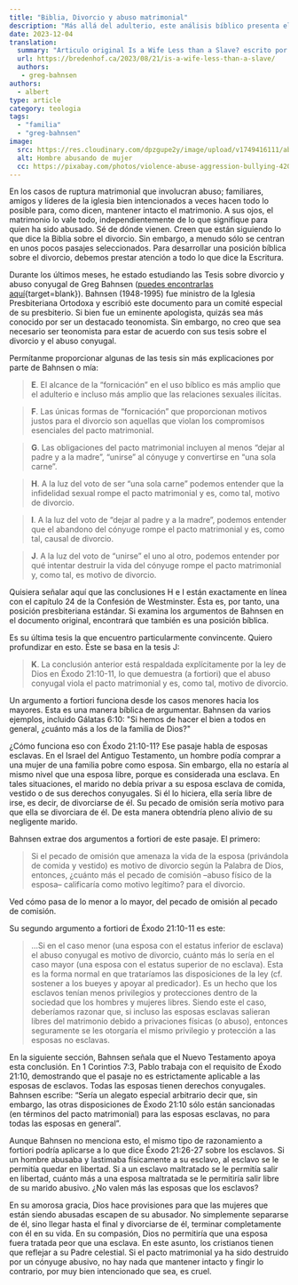 ```yaml
---
title: "Biblia, Divorcio y abuso matrimonial"
description: "Más allá del adulterio, este análisis bíblico presenta el abuso conyugal como una violación fundamental del pacto matrimonial que justifica bíblicamente el recurso del divorcio"
date: 2023-12-04
translation:
  summary: "Articulo original Is a Wife Less than a Slave? escrito por Rev. Wes Bredenhof (B.A., M.Div., Th.D.) pastor de la Iglesia Reformada Libre en Launceston, Tasmania."
  url: https://bredenhof.ca/2023/08/21/is-a-wife-less-than-a-slave/
  authors:
   - greg-bahnsen
authors:
  - albert
type: article
category: teologia
tags:
  - "familia"
  - "greg-bahnsen"
image:
  src: https://res.cloudinary.com/dpzgupe2y/image/upload/v1749416111/abuso-violencia-mujer_okkhuo.jpg
  alt: Hombre abusando de mujer
  cc: https://pixabay.com/photos/violence-abuse-aggression-bullying-4207549/
---
```


En los casos de ruptura matrimonial que involucran abuso; familiares, amigos y líderes de la iglesia bien intencionados a veces hacen todo lo posible para, como dicen, mantener intacto el matrimonio. A sus ojos, el matrimonio lo vale todo, independientemente de lo que signifique para quien ha sido abusado. Sé de dónde vienen. Creen que están siguiendo lo que dice la Biblia sobre el divorcio. Sin embargo, a menudo sólo se centran en unos pocos pasajes seleccionados. Para desarrollar una posición bíblica sobre el divorcio, debemos prestar atención a todo lo que dice la Escritura.

Durante los últimos meses, he estado estudiando las Tesis sobre divorcio y abuso conyugal de Greg Bahnsen ([puedes encontrarlas aquí](https://drive.google.com/file/d/1jIu8Pafi5qx3CmzwC0MabNszleGasBjL/view?usp=sharing){target=blank}). Bahnsen (1948-1995) fue ministro de la Iglesia Presbiteriana Ortodoxa y escribió este documento para un comité especial de su presbiterio. Si bien fue un eminente apologista, quizás sea más conocido por ser un destacado teonomista. Sin embargo, no creo que sea necesario ser teonomista para estar de acuerdo con sus tesis sobre el divorcio y el abuso conyugal.

Permítanme proporcionar algunas de las tesis sin más explicaciones por parte de Bahnsen o mía:

> **E**. El alcance de la “fornicación” en el uso bíblico es más amplio que el adulterio e incluso más amplio que las relaciones sexuales ilícitas.

> **F**. Las únicas formas de “fornicación” que proporcionan motivos justos para el divorcio son aquellas que violan los compromisos esenciales del pacto matrimonial.

> **G**. Las obligaciones del pacto matrimonial incluyen al menos “dejar al padre y a la madre”, “unirse” al cónyuge y convertirse en “una sola carne”.

> **H**. A la luz del voto de ser “una sola carne” podemos entender que la infidelidad sexual rompe el pacto matrimonial y es, como tal, motivo de divorcio.

> **I**. A la luz del voto de “dejar al padre y a la madre”, podemos entender que el abandono del cónyuge rompe el pacto matrimonial y es, como tal, causal de divorcio.

> **J**. A la luz del voto de “unirse” el uno al otro, podemos entender por qué intentar destruir la vida del cónyuge rompe el pacto matrimonial y, como tal, es motivo de divorcio.

Quisiera señalar aquí que las conclusiones H e I están exactamente en línea con el capítulo 24 de la Confesión de Westminster. Ésta es, por tanto, una posición presbiteriana estándar. Si examina los argumentos de Bahnsen en el documento original, encontrará que también es una posición bíblica.

Es su última tesis la que encuentro particularmente convincente. Quiero profundizar en esto. Éste se basa en la tesis J:

> **K**. La conclusión anterior está respaldada explícitamente por la ley de Dios en Éxodo 21:10-11, lo que demuestra (a fortiori) que el abuso conyugal viola el pacto matrimonial y es, como tal, motivo de divorcio.

Un argumento a fortiori funciona desde los casos menores hacia los mayores. Esta es una manera bíblica de argumentar. Bahnsen da varios ejemplos, incluido Gálatas 6:10: "Si hemos de hacer el bien a todos en general, ¿cuánto más a los de la familia de Dios?"

¿Cómo funciona eso con Éxodo 21:10-11? Ese pasaje habla de esposas esclavas. En el Israel del Antiguo Testamento, un hombre podía comprar a una mujer de una familia pobre como esposa. Sin embargo, ella no estaría al mismo nivel que una esposa libre, porque es considerada una esclava. En tales situaciones, el marido no debía privar a su esposa esclava de comida, vestido o de sus derechos conyugales. Si él lo hiciera, ella sería libre de irse, es decir, de divorciarse de él. Su pecado de omisión sería motivo para que ella se divorciara de él. De esta manera obtendría pleno alivio de su negligente marido.

Bahnsen extrae dos argumentos a fortiori de este pasaje. El primero:

> Si el pecado de omisión que amenaza la vida de la esposa (privándola de comida y vestido) es motivo de divorcio según la Palabra de Dios, entonces, ¿cuánto más el pecado de comisión –abuso físico de la esposa– calificaría como motivo legítimo? para el divorcio.

Ved cómo pasa de lo menor a lo mayor, del pecado de omisión al pecado de comisión.

Su segundo argumento a fortiori de Éxodo 21:10-11 es este:

> …Si en el caso menor (una esposa con el estatus inferior de esclava) el abuso conyugal es motivo de divorcio, cuánto más lo sería en el caso mayor (una esposa con el estatus superior de no esclava). Esta es la forma normal en que trataríamos las disposiciones de la ley (cf. sostener a los bueyes y apoyar al predicador). Es un hecho que los esclavos tenían menos privilegios y protecciones dentro de la sociedad que los hombres y mujeres libres. Siendo este el caso, deberíamos razonar que, si incluso las esposas esclavas salieran libres del matrimonio debido a privaciones físicas (o abuso), entonces seguramente se les otorgaría el mismo privilegio y protección a las esposas no esclavas.

En la siguiente sección, Bahnsen señala que el Nuevo Testamento apoya esta conclusión. En 1 Corintios 7:3, Pablo trabaja con el requisito de Éxodo 21:10, demostrando que el pasaje no es estrictamente aplicable a las esposas de esclavos. Todas las esposas tienen derechos conyugales. Bahnsen escribe: “Sería un alegato especial arbitrario decir que, sin embargo, las otras disposiciones de Éxodo 21:10 sólo están sancionadas (en términos del pacto matrimonial) para las esposas esclavas, no para todas las esposas en general”.

Aunque Bahnsen no menciona esto, el mismo tipo de razonamiento a fortiori podría aplicarse a lo que dice Éxodo 21:26-27 sobre los esclavos. Si un hombre abusaba y lastimaba físicamente a su esclavo, al esclavo se le permitía quedar en libertad. Si a un esclavo maltratado se le permitía salir en libertad, cuánto más a una esposa maltratada se le permitiría salir libre de su marido abusivo. ¿No valen más las esposas que los esclavos?

En su amorosa gracia, Dios hace provisiones para que las mujeres que están siendo abusadas escapen de su abusador. No simplemente separarse de él, sino llegar hasta el final y divorciarse de él, terminar completamente con él en su vida. En su compasión, Dios no permitiría que una esposa fuera tratada peor que una esclava. En este asunto, los cristianos tienen que reflejar a su Padre celestial. Si el pacto matrimonial ya ha sido destruido por un cónyuge abusivo, no hay nada que mantener intacto y fingir lo contrario, por muy bien intencionado que sea, es cruel.
